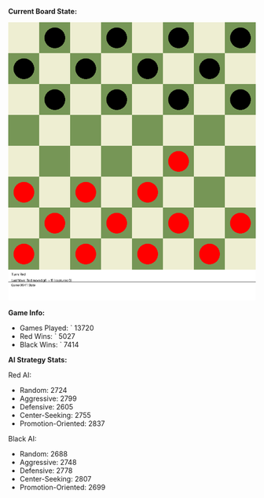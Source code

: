 
**Current Board State:**  
<!-- START_GIF -->
![Checkers Game](./checkers_game.gif)
<!-- END_GIF -->

**Game Info:**  
- Games Played: `<!-- GAMES_PLAYED --> 13720
- Red Wins: `<!-- RED_WINS --> 5027
- Black Wins: `<!-- BLACK_WINS --> 7414

<!-- AI_STATS -->
**AI Strategy Stats:**

Red AI:
- Random: 2724
- Aggressive: 2799
- Defensive: 2605
- Center-Seeking: 2755
- Promotion-Oriented: 2837

Black AI:
- Random: 2688
- Aggressive: 2748
- Defensive: 2778
- Center-Seeking: 2807
- Promotion-Oriented: 2699
